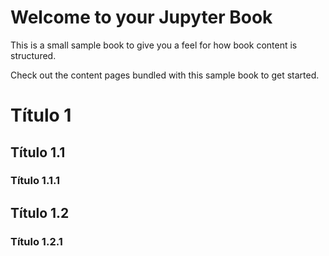 Welcome to your Jupyter Book
============================

This is a small sample book to give you a feel for how book content is
structured.

Check out the content pages bundled with this sample book to get started.

# Título 1

## Título 1.1

### Título 1.1.1

## Título 1.2

### Título 1.2.1
